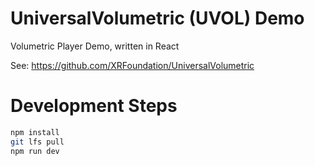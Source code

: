 # UniversalVolumetric (UVOL) Demo

Volumetric Player Demo, written in React

See: https://github.com/XRFoundation/UniversalVolumetric

# Development Steps

```bash
npm install
git lfs pull
npm run dev
```
